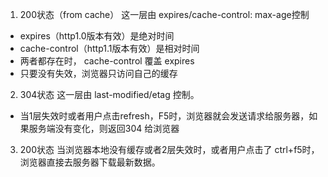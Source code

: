 1. 200状态（from cache）
这一层由 expires/cache-control: max-age控制
* expires（http1.0版本有效）是绝对时间
* cache-control（http1.1版本有效）是相对时间
* 两者都存在时， cache-control 覆盖 expires
* 只要没有失效，浏览器只访问自己的缓存


2. 304状态
这一层由 last-modified/etag 控制。
* 当1层失效时或者用户点击refresh，F5时，浏览器就会发送请求给服务器，如果服务端没有变化，则返回304 给浏览器


3. 200状态
当浏览器本地没有缓存或者2层失效时，或者用户点击了 ctrl+f5时，浏览器直接去服务器下载最新数据。


